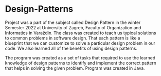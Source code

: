 # Design-Patterns
Project was a part of the subject called Design Pattern in the winter Semester 2022 at University of Zagreb, Faculty of Organization and Informatics in Varaždin. The class was created to teach us typical solutions to common problems in software design. That each pattern is like a blueprint that we can customize to solve a particular design problem in our code. We also learned all of the benefits of using design patterns.

The program was created as a set of tasks that required to use the learned knowledge of design patterns to identify and implement the correct pattern that helps in solving the given problem. Program was created in Java.
